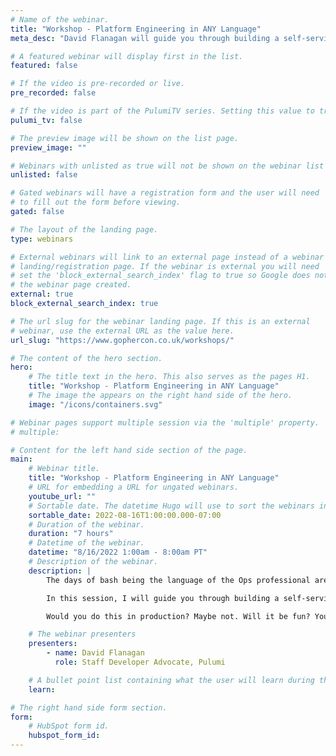 ```yaml
---
# Name of the webinar.
title: "Workshop - Platform Engineering in ANY Language"
meta_desc: "David Flanagan will guide you through building a self-service Kubernetes platform, focusing on a great developer experience, with Pulumi's Go SDK."

# A featured webinar will display first in the list.
featured: false

# If the video is pre-recorded or live.
pre_recorded: false

# If the video is part of the PulumiTV series. Setting this value to true will list the video in the "PulumiTV" section.
pulumi_tv: false

# The preview image will be shown on the list page.
preview_image: ""

# Webinars with unlisted as true will not be shown on the webinar list
unlisted: false

# Gated webinars will have a registration form and the user will need
# to fill out the form before viewing.
gated: false

# The layout of the landing page.
type: webinars

# External webinars will link to an external page instead of a webinar
# landing/registration page. If the webinar is external you will need
# set the 'block_external_search_index' flag to true so Google does not index
# the webinar page created.
external: true
block_external_search_index: true

# The url slug for the webinar landing page. If this is an external
# webinar, use the external URL as the value here.
url_slug: "https://www.gophercon.co.uk/workshops/"

# The content of the hero section.
hero:
    # The title text in the hero. This also serves as the pages H1.
    title: "Workshop - Platform Engineering in ANY Language"
    # The image the appears on the right hand side of the hero.
    image: "/icons/containers.svg"

# Webinar pages support multiple session via the 'multiple' property.
# multiple:

# Content for the left hand side section of the page.
main:
    # Webinar title.
    title: "Workshop - Platform Engineering in ANY Language"
    # URL for embedding a URL for ungated webinars.
    youtube_url: ""
    # Sortable date. The datetime Hugo will use to sort the webinars in date order.
    sortable_date: 2022-08-16T1:00:00.000-07:00
    # Duration of the webinar.
    duration: "7 hours"
    # Datetime of the webinar.
    datetime: "8/16/2022 1:00am - 8:00am PT"
    # Description of the webinar.
    description: |
        The days of bash being the language of the Ops professional are long gone. Today, we have the privilege to operate bare metal, provision the cloud, and sprinkle annotations on our Kubernetes manifests with a plethora of programming languages.

        In this session, I will guide you through building a self-service platform in 4 different programming languages, using Pulumi with AWS, Azure, and GCP.

        Would you do this in production? Maybe not. Will it be fun? You're damn right.

    # The webinar presenters
    presenters:
        - name: David Flanagan
          role: Staff Developer Advocate, Pulumi

    # A bullet point list containing what the user will learn during the webinar.
    learn:

# The right hand side form section.
form:
    # HubSpot form id.
    hubspot_form_id:
---
```

